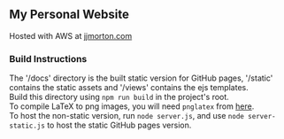 ## My Personal Website

Hosted with AWS at [jjmorton.com](https://jjmorton.com)

### Build Instructions
The '/docs' directory is the built static version for GitHub pages, '/static' contains the static assets and '/views' contains the ejs templates.  
Build this directory using `npm run build` in the project's root.  
To compile LaTeX to png images, you will need `pnglatex` from [here](https://github.com/mneri/pnglatex).  
To host the non-static version, run `node server.js`, and use `node server-static.js` to host the static GitHub pages version.

